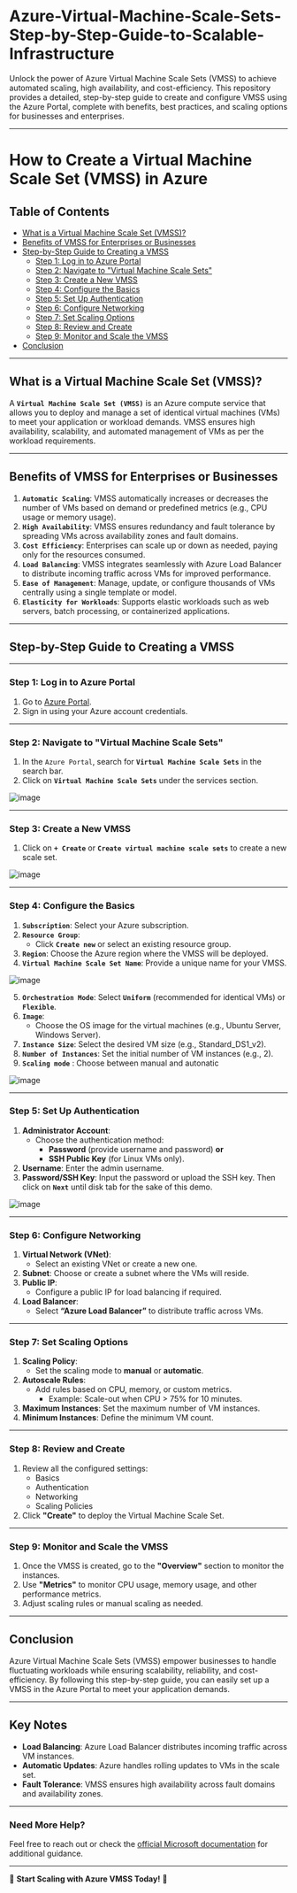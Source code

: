 # Azure-Virtual-Machine-Scale-Sets-Step-by-Step-Guide-to-Scalable-Infrastructure
Unlock the power of Azure Virtual Machine Scale Sets (VMSS) to achieve automated scaling, high availability, and cost-efficiency. This repository provides a detailed, step-by-step guide to create and configure VMSS using the Azure Portal, complete with benefits, best practices, and scaling options for businesses and enterprises.


---

# **How to Create a Virtual Machine Scale Set (VMSS) in Azure**

## **Table of Contents**
- [What is a Virtual Machine Scale Set (VMSS)?](#what-is-a-virtual-machine-scale-set-vmss)
- [Benefits of VMSS for Enterprises or Businesses](#benefits-of-vmss-for-enterprises-or-businesses)
- [Step-by-Step Guide to Creating a VMSS](#step-by-step-guide-to-creating-a-vmss)
  - [Step 1: Log in to Azure Portal](#step-1-log-in-to-azure-portal)
  - [Step 2: Navigate to "Virtual Machine Scale Sets"](#step-2-navigate-to-virtual-machine-scale-sets)
  - [Step 3: Create a New VMSS](#step-3-create-a-new-vmss)
  - [Step 4: Configure the Basics](#step-4-configure-the-basics)
  - [Step 5: Set Up Authentication](#step-5-set-up-authentication)
  - [Step 6: Configure Networking](#step-6-configure-networking)
  - [Step 7: Set Scaling Options](#step-7-set-scaling-options)
  - [Step 8: Review and Create](#step-8-review-and-create)
  - [Step 9: Monitor and Scale the VMSS](#step-9-monitor-and-scale-the-vmss)
- [Conclusion](#conclusion)

---

## **What is a Virtual Machine Scale Set (VMSS)?**

A **`Virtual Machine Scale Set (VMSS)`** is an Azure compute service that allows you to deploy and manage a set of identical virtual machines (VMs) to meet your application or workload demands. VMSS ensures high availability, scalability, and automated management of VMs as per the workload requirements.

---

## **Benefits of VMSS for Enterprises or Businesses**

1. **`Automatic Scaling`**: VMSS automatically increases or decreases the number of VMs based on demand or predefined metrics (e.g., CPU usage or memory usage).
2. **`High Availability`**: VMSS ensures redundancy and fault tolerance by spreading VMs across availability zones and fault domains.
3. **`Cost Efficiency`**: Enterprises can scale up or down as needed, paying only for the resources consumed.
4. **`Load Balancing`**: VMSS integrates seamlessly with Azure Load Balancer to distribute incoming traffic across VMs for improved performance.
5. **`Ease of Management`**: Manage, update, or configure thousands of VMs centrally using a single template or model.
6. **`Elasticity for Workloads`**: Supports elastic workloads such as web servers, batch processing, or containerized applications.

---

## **Step-by-Step Guide to Creating a VMSS**

---

### **Step 1: Log in to Azure Portal**

1. Go to [Azure Portal](https://portal.azure.com).
2. Sign in using your Azure account credentials.

---

### **Step 2: Navigate to "Virtual Machine Scale Sets"**

1. In the `Azure Portal`, search for **`Virtual Machine Scale Sets`** in the search bar.
2. Click on **`Virtual Machine Scale Sets`** under the services section.

![image](https://github.com/user-attachments/assets/9adbb784-cede-42cb-9372-dc7d34659a91)

---

### **Step 3: Create a New VMSS**

1. Click on **`+ Create`** or **`Create virtual machine scale sets`** to create a new scale set.

![image](https://github.com/user-attachments/assets/d90df4fb-66df-4e57-a492-55440dd7f3d6)

---

### **Step 4: Configure the Basics**

1. **`Subscription`**: Select your Azure subscription.
2. **`Resource Group`**: 
   - Click **`Create new`** or select an existing resource group.
3. **`Region`**: Choose the Azure region where the VMSS will be deployed.
4. **`Virtual Machine Scale Set Name`**: Provide a unique name for your VMSS.

![image](https://github.com/user-attachments/assets/63843fa6-e904-4ca9-9a5d-37e381601e19)

5. **`Orchestration Mode`**: Select **`Uniform`** (recommended for identical VMs) or **`Flexible`**.
6. **`Image`**:
   - Choose the OS image for the virtual machines (e.g., Ubuntu Server, Windows Server).
7. **`Instance Size`**: Select the desired VM size (e.g., Standard_DS1_v2).
8. **`Number of Instances`**: Set the initial number of VM instances (e.g., 2).
9. **`Scaling mode`** : Choose between manual and autonatic 

![image](https://github.com/user-attachments/assets/5c14c0f6-c885-45d5-9beb-db991a22c805)

---

### **Step 5: Set Up Authentication**

1. **Administrator Account**:
   - Choose the authentication method:
     - **Password** (provide username and password) **or**
     - **SSH Public Key** (for Linux VMs only).
2. **Username**: Enter the admin username.
3. **Password/SSH Key**: Input the password or upload the SSH key. Then click on **`Next`** until disk tab for the sake of this demo.

![image](https://github.com/user-attachments/assets/e5428f3f-a61c-445f-b386-d5067b7a3ecb)

---

### **Step 6: Configure Networking**

1. **Virtual Network (VNet)**: 
   - Select an existing VNet or create a new one.
2. **Subnet**: Choose or create a subnet where the VMs will reside.
3. **Public IP**: 
   - Configure a public IP for load balancing if required.
4. **Load Balancer**: 
   - Select **“Azure Load Balancer”** to distribute traffic across VMs.

---

### **Step 7: Set Scaling Options**

1. **Scaling Policy**:
   - Set the scaling mode to **manual** or **automatic**.
2. **Autoscale Rules**:
   - Add rules based on CPU, memory, or custom metrics.
     - Example: Scale-out when CPU > 75% for 10 minutes.
3. **Maximum Instances**: Set the maximum number of VM instances.
4. **Minimum Instances**: Define the minimum VM count.

---

### **Step 8: Review and Create**

1. Review all the configured settings:
   - Basics
   - Authentication
   - Networking
   - Scaling Policies
2. Click **"Create"** to deploy the Virtual Machine Scale Set.

---

### **Step 9: Monitor and Scale the VMSS**

1. Once the VMSS is created, go to the **"Overview"** section to monitor the instances.
2. Use **"Metrics"** to monitor CPU usage, memory usage, and other performance metrics.
3. Adjust scaling rules or manual scaling as needed.

---

## **Conclusion**

Azure Virtual Machine Scale Sets (VMSS) empower businesses to handle fluctuating workloads while ensuring scalability, reliability, and cost-efficiency. By following this step-by-step guide, you can easily set up a VMSS in the Azure Portal to meet your application demands.

---

## **Key Notes**

- **Load Balancing**: Azure Load Balancer distributes incoming traffic across VM instances.
- **Automatic Updates**: Azure handles rolling updates to VMs in the scale set.
- **Fault Tolerance**: VMSS ensures high availability across fault domains and availability zones.

---

### **Need More Help?**
Feel free to reach out or check the [official Microsoft documentation](https://docs.microsoft.com/en-us/azure/virtual-machine-scale-sets/) for additional guidance.

---

🚀 **Start Scaling with Azure VMSS Today!** 🚀 

